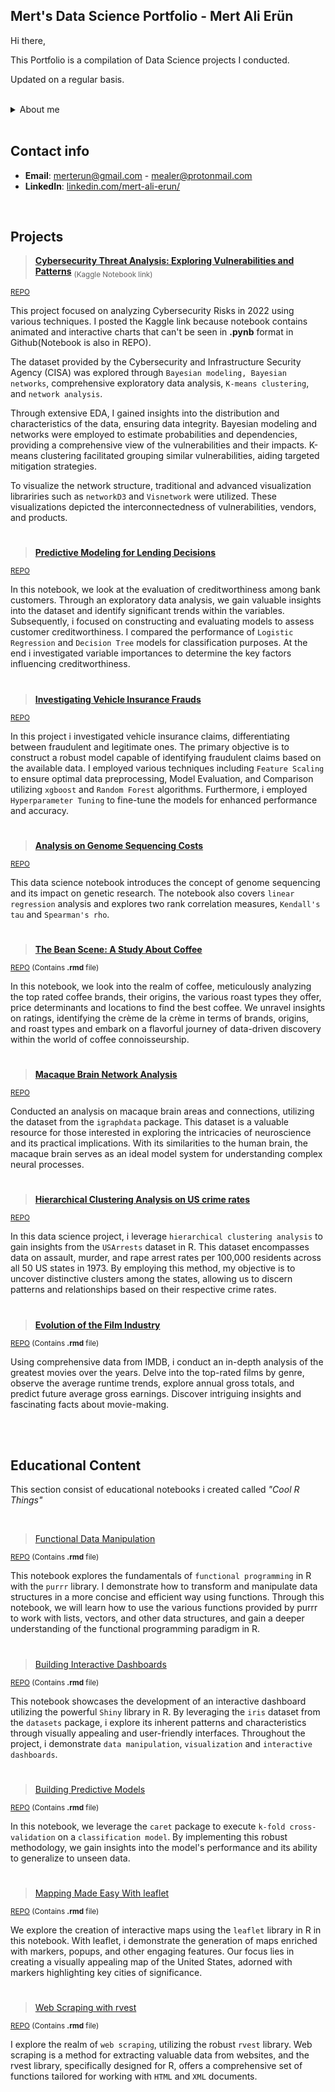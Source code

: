 ## Mert's Data Science Portfolio -   Mert Ali Erün

Hi there,

This Portfolio is a compilation of Data Science projects I conducted.

Updated on a regular basis.

<br>
<details>
  <summary>About me</summary><br>
  
  My data science notebooks consist of variety of topics with many different approaches using a lot of different frameworks.

Armed with R, and an array of many powerful libraries, I dive headfirst into the data, exploring its depths to extract valuable insights and transforming complex data into tangible solutions.

Inside these notebooks, you'll find a diverse range of projects that showcase multidimensional skills. From ```Predictive Modeling``` and ```Machine Learning``` to ```Network Analysis``` and more. Each notebook represents a chapter in my data science story. With a meticulous approach, I carefully select and preprocess the data, construct robust models, and evaluate their performance to ensure reliable and accurate results.

It can also be seen that i'm meticulous in the narrative and document my thought process, observations, explanations and the lessons learned, transforming my notebooks into a repository of knowledge and continuous improvement. 

  
  <summary>Bio</summary><br>

Studied economics at Izmir University of Economics and finished within top 5. I learned to use tools and topics like R, SQL, Econometrics and Network analysis at University. 
  
In my professional career, I have had the opportunity to collaborate with diverse organizations and esteemed clients representing prominent sectors such as Law, Sports, Technology, and Production. This exposure has fostered my ability to work in a cross-functional capacity and adopted more skills beyond my core knowledge base.
  
</details>

<br>

## Contact info
- **Email**: [merterun@gmail.com](mailto:merterun@gmail.com) - [mealer@protonmail.com](mailto:mealer@protonmail.com)
- **LinkedIn**: [linkedin.com/mert-ali-erun/](https://www.linkedin.com/in/mert-ali-erun/)

<br>

## Projects


> **[Cybersecurity Threat Analysis: Exploring Vulnerabilities and Patterns](https://www.kaggle.com/code/merterun/cybersecurity-threat-analysis)** <sub> (Kaggle Notebook link)</sub>

<sub>[REPO](https://github.com/merterun/cybersecurity-risk-analysis)</sub>

This project focused on analyzing Cybersecurity Risks in 2022 using various techniques. I posted the Kaggle link because notebook contains animated and interactive charts that can't be seen in **.pynb** format in Github(Notebook is also in REPO). 

The dataset provided by the Cybersecurity and Infrastructure Security Agency (CISA) was explored through ```Bayesian modeling, Bayesian networks```, comprehensive exploratory data analysis, ```K-means clustering```, and ```network analysis```.

Through extensive EDA, I gained insights into the distribution and characteristics of the data, ensuring data integrity. Bayesian modeling and networks were employed to estimate probabilities and dependencies, providing a comprehensive view of the vulnerabilities and their impacts. K-means clustering facilitated grouping similar vulnerabilities, aiding targeted mitigation strategies.

To visualize the network structure, traditional and advanced visualization librariries such as ```networkD3``` and ```Visnetwork``` were utilized. These visualizations depicted the interconnectedness of vulnerabilities, vendors, and products.

#

> **[Predictive Modeling for Lending Decisions](https://github.com/merterun/credit-risk-evaluation/blob/main/predictive-modeling-for-lending-decisions.ipynb)**

<sub>[REPO](https://github.com/merterun/credit-risk-analysis)</sub>

In this notebook, we look at the evaluation of creditworthiness among bank customers. Through an exploratory data analysis, we gain valuable insights into the dataset and identify significant trends within the variables. Subsequently, i focused on constructing and evaluating models to assess customer creditworthiness. I compared the performance of ```Logistic Regression``` and ```Decision Tree``` models for classification purposes. At the end i investigated variable importances to determine the key factors influencing creditworthiness.

#

> **[Investigating Vehicle Insurance Frauds](https://github.com/merterun/fraud-detection-insurance/blob/main/investigating-vehicle-insurance-frauds-with-ml.ipynb)**

<sub>[REPO](https://github.com/merterun/fraud-detection-insurance)</sub>

In this project i investigated vehicle insurance claims, differentiating between fraudulent and legitimate ones. The primary objective is to construct a robust model capable of identifying fraudulent claims based on the available data. I employed various techniques including ```Feature Scaling``` to ensure optimal data preprocessing, Model Evaluation, and Comparison utilizing ```xgboost``` and ```Random Forest``` algorithms. Furthermore, i employed ```Hyperparameter Tuning``` to fine-tune the models for enhanced performance and accuracy.

#

> **[Analysis on Genome Sequencing Costs](https://github.com/merterun/genome-sequencing-costs/blob/main/exploring-and-cost-patterns-of-genome-sequencing.ipynb)**

<sub>[REPO](https://github.com/merterun/genome-sequencing-costs)</sub>

This data science notebook introduces the concept of genome sequencing and its impact on genetic research. The notebook also covers ```linear regression``` analysis and explores two rank correlation measures, ```Kendall's tau``` and ```Spearman's rho```. 

#

> **[The Bean Scene: A Study About Coffee](https://github.com/merterun/the-bean-scene-a-study-about-coffee/blob/main/the-bean-scene-a-study-about-coffee.ipynb)**

<sub>[REPO](https://github.com/merterun/the-bean-scene-a-study-about-coffee) (Contains **.rmd** file)</sub>

In this notebook, we look into the realm of coffee, meticulously analyzing the top rated coffee brands, their origins, the various roast types they offer, price determinants and locations to find the best coffee. We unravel insights on ratings, identifying the crème de la crème in terms of brands, origins, and roast types and embark on a flavorful journey of data-driven discovery within the world of coffee connoisseurship.

#

> **[Macaque Brain Network Analysis](https://github.com/merterun/macaque-brain-network-analysis/blob/main/mapping-the-macaque-brain-a-network-analysis.ipynb)**

<sub>[REPO](https://github.com/merterun/macaque-brain-network-analysis)</sub>

Conducted an analysis on macaque brain areas and connections, utilizing the dataset from the ```igraphdata``` package. This dataset is a valuable resource for those interested in exploring the intricacies of neuroscience and its practical implications. With its similarities to the human brain, the macaque brain serves as an ideal model system for understanding complex neural processes.

#

> **[Hierarchical Clustering Analysis on US crime rates](https://github.com/merterun/hierarchical-clustering-analysis-US-arrests/blob/main/hierarchical-clustering-and-pca-on-u-s-crime-rate.ipynb)**

<sub>[REPO](https://github.com/merterun/hierarchical-clustering-analysis-US-arrests)</sub>

In this data science project, i leverage ```hierarchical clustering analysis``` to gain insights from the ```USArrests``` dataset in R. This dataset encompasses data on assault, murder, and rape arrest rates per 100,000 residents across all 50 US states in 1973. By employing this method, my objective is to uncover distinctive clusters among the states, allowing us to discern patterns and relationships based on their respective crime rates.

#

> **[Evolution of the Film Industry](https://github.com/merterun/evolution-of-cinema/blob/main/the-evolution-of-cinema-a-data-driven-perspective.ipynb)**

<sub>[REPO](https://github.com/merterun/evolution-of-cinema) (Contains **.rmd** file)</sub>

Using comprehensive data from IMDB, i conduct an in-depth analysis of the greatest movies over the years. Delve into the top-rated films by genre, observe the average runtime trends, explore annual gross totals, and predict future average gross earnings. Discover intriguing insights and fascinating facts about movie-making.


<br><br>

## Educational Content

This section consist of educational notebooks i created called *"Cool R Things"*

<br>

> [Functional Data Manipulation](https://github.com/merterun/functional-data-manipulation/blob/main/functional-data-manipulation.ipynb)

<sub>[REPO](https://github.com/merterun/functional-data-manipulation) (Contains **.rmd** file)</sub>

This notebook explores the fundamentals of ```functional programming``` in R with the ```purrr``` library. I demonstrate how to transform and manipulate data structures in a more concise and efficient way using functions. Through this notebook, we will learn how to use the various functions provided by purrr to work with lists, vectors, and other data structures, and gain a deeper understanding of the functional programming paradigm in R.

#

> [Building Interactive Dashboards](https://github.com/merterun/building-interactive-dashboards/blob/main/building-interactive-dashboards.ipynb)

<sub>[REPO](https://github.com/merterun/building-predictive-models) (Contains **.rmd** file)</sub>

This notebook showcases the development of an interactive dashboard utilizing the powerful ```Shiny``` library in R. By leveraging the ```iris``` dataset from the ```datasets``` package, i explore its inherent patterns and characteristics through visually appealing and user-friendly interfaces. Throughout the project, i demonstrate ```data manipulation```, ```visualization``` and ```interactive dashboards```.
 
 #
 
> [Building Predictive Models](https://github.com/merterun/building-predictive-models/blob/main/building-predictive-models.ipynb)

<sub>[REPO](https://github.com/merterun/building-predictive-models) (Contains **.rmd** file)</sub>

In this notebook, we leverage the ```caret``` package to execute ```k-fold cross-validation``` on a ```classification model```. By implementing this robust methodology, we gain insights into the model's performance and its ability to generalize to unseen data. 

#

> [Mapping Made Easy With leaflet](https://github.com/merterun/mapping-made-easy/blob/main/mapping-made-easy-with-leaflet.ipynb)

<sub>[REPO](https://github.com/merterun/mapping-made-easy) (Contains **.rmd** file)</sub>

We explore the creation of interactive maps using the ```leaflet``` library in R in this notebook. With leaflet, i demonstrate the generation of maps enriched with markers, popups, and other engaging features. Our focus lies in creating a visually appealing map of the United States, adorned with markers highlighting key cities of significance.

#

> [Web Scraping with rvest](https://github.com/merterun/web-scraping-with-rvest/blob/main/web-scraping-with-rvest.ipynb)

<sub>[REPO](https://github.com/merterun/web-scraping-with-rvest) (Contains **.rmd** file)</sub>

I explore the realm of ```web scraping```, utilizing the robust ```rvest``` library. Web scraping is a method for extracting valuable data from websites, and the rvest library, specifically designed for R, offers a comprehensive set of functions tailored for working with ```HTML``` and ```XML``` documents.
